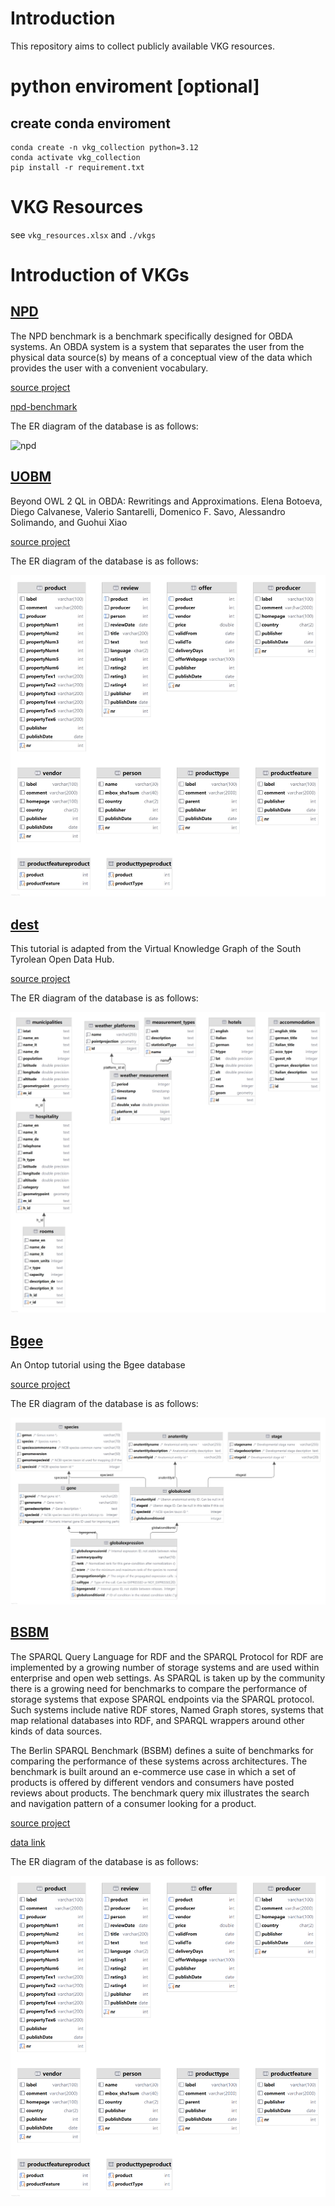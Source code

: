 # Introduction
This repository aims to collect publicly available VKG resources.


# python enviroment [optional]
## create conda enviroment
```shell
conda create -n vkg_collection python=3.12
conda activate vkg_collection
pip install -r requirement.txt
```

# VKG Resources
see `vkg_resources.xlsx` and `./vkgs`

# Introduction of VKGs
## [NPD](./vkgs/npd)
The NPD benchmark is a benchmark specifically designed for OBDA systems. An OBDA system is a system that separates the user from the physical data source(s) by means of a conceptual view of the data which provides the user with a convenient vocabulary.

[source project](https://github.com/ontop/npd-benchmark/tree/master)

[npd-benchmark](https://ontop-vkg.org/npd-benchmark/)

The ER diagram of the database is as follows:

![npd](./resources/imgs/npd.jpg)

## [UOBM](./vkgs/uobm)
Beyond OWL 2 QL in OBDA: Rewritings and Approximations. Elena Botoeva, Diego Calvanese, Valerio Santarelli, Domenico F. Savo, Alessandro Solimando, and Guohui Xiao

[source project](https://github.com/ontop/ontop-examples/tree/master/aaai-2016-ontoprox/uobm)

The ER diagram of the database is as follows:

![uobm](./resources/imgs/uobm.jpg)

## [dest](./vkgs/dest)
This tutorial is adapted from the Virtual Knowledge Graph of the South Tyrolean Open Data Hub.

[source project](https://github.com/ontopic-vkg/destination-tutorial/tree/master)

The ER diagram of the database is as follows:

![dest](./resources/imgs/dest.jpg)

## [Bgee](./vkgs/easybgee_v14_2)
An Ontop tutorial using the Bgee database

[source project](https://github.com/ontop/ontop-patterns-tutorial/tree/main)

The ER diagram of the database is as follows:

![easybgee_v14_2](./resources/imgs/easybgee_v14_2.jpg)

## [BSBM](./vkgs/bsbm)
The SPARQL Query Language for RDF and the SPARQL Protocol for RDF are implemented by a growing number of storage systems and are used within enterprise and open web settings. As SPARQL is taken up by the community there is a growing need for benchmarks to compare the performance of storage systems that expose SPARQL endpoints via the SPARQL protocol. Such systems include native RDF stores, Named Graph stores, systems that map relational databases into RDF, and SPARQL wrappers around other kinds of data sources.

The Berlin SPARQL Benchmark (BSBM) defines a suite of benchmarks for comparing the performance of these systems across architectures. The benchmark is built around an e-commerce use case in which a set of products is offered by different vendors and consumers have posted reviews about products. The benchmark query mix illustrates the search and navigation pattern of a consumer looking for a product.

[source project](https://github.com/ontop/ontop-examples/tree/master/dke-2022-mapping-patterns/scenarios/bsbm)

[data link](http://wbsg.informatik.uni-mannheim.de/bizer/berlinsparqlbenchmark/V1/results/index.html)

The ER diagram of the database is as follows:

![bsbm](./resources/imgs/bsbm.png)

[//]: # (# raw vkg resources)

[//]: # (## [ontop-examples]&#40;https://github.com/ontop/ontop-examples/tree/master&#41;)

[//]: # ()
[//]: # (## [RODI]&#40;https://github.com/chrpin/rodi&#41;)

[//]: # ()
[//]: # (## BSBM)

[//]: # (http://wbsg.informatik.uni-mannheim.de/bizer/berlinsparqlbenchmark/V1/results/index.html)

[//]: # ()
[//]: # (## DBLP)

[//]: # (https://github.com/kite1988/dblp-parser/blob/master/ReadMe.md)

[//]: # (https://dataconverter.io/convert/xml-to-mysql)

[//]: # (https://github.com/calledit/xml2rDB)

[//]: # ()
[//]: # (## others)

[//]: # (https://github.com/ghxiao/city-bench/tree/master)
[//]: # ()
[//]: # ()
[//]: # (⭐⭐⭐ https://github.com/ontop/ontop-patterns-tutorial/tree/main)